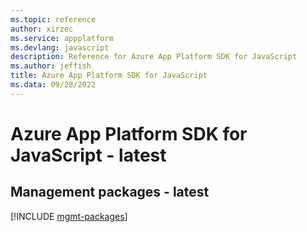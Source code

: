 ```yaml
---
ms.topic: reference
author: xirzec
ms.service: appplatform
ms.devlang: javascript
description: Reference for Azure App Platform SDK for JavaScript
ms.author: jeffish
title: Azure App Platform SDK for JavaScript
ms.data: 09/28/2022
---
```

# Azure App Platform SDK for JavaScript - latest

## Management packages - latest
[!INCLUDE [mgmt-packages](app-platform-mgmt-index.md)]